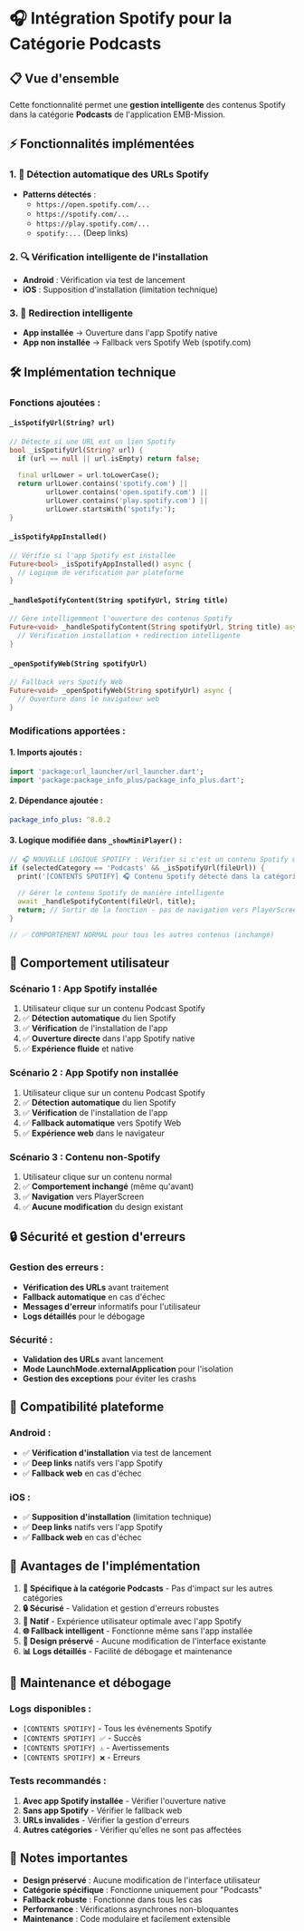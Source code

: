 # 🎧 Intégration Spotify pour la Catégorie Podcasts

## 📋 **Vue d'ensemble**

Cette fonctionnalité permet une **gestion intelligente** des contenus Spotify dans la catégorie **Podcasts** de l'application EMB-Mission.

## ⚡ **Fonctionnalités implémentées**

### **1. 🎯 Détection automatique des URLs Spotify**
- **Patterns détectés** :
  - `https://open.spotify.com/...`
  - `https://spotify.com/...`
  - `https://play.spotify.com/...`
  - `spotify:...` (Deep links)

### **2. 🔍 Vérification intelligente de l'installation**
- **Android** : Vérification via test de lancement
- **iOS** : Supposition d'installation (limitation technique)

### **3. 🚀 Redirection intelligente**
- **App installée** → Ouverture dans l'app Spotify native
- **App non installée** → Fallback vers Spotify Web (spotify.com)

## 🛠️ **Implémentation technique**

### **Fonctions ajoutées :**

#### **`_isSpotifyUrl(String? url)`**
```dart
// Détecte si une URL est un lien Spotify
bool _isSpotifyUrl(String? url) {
  if (url == null || url.isEmpty) return false;
  
  final urlLower = url.toLowerCase();
  return urlLower.contains('spotify.com') || 
         urlLower.contains('open.spotify.com') || 
         urlLower.contains('play.spotify.com') ||
         urlLower.startsWith('spotify:');
}
```

#### **`_isSpotifyAppInstalled()`**
```dart
// Vérifie si l'app Spotify est installée
Future<bool> _isSpotifyAppInstalled() async {
  // Logique de vérification par plateforme
}
```

#### **`_handleSpotifyContent(String spotifyUrl, String title)`**
```dart
// Gère intelligemment l'ouverture des contenus Spotify
Future<void> _handleSpotifyContent(String spotifyUrl, String title) async {
  // Vérification installation + redirection intelligente
}
```

#### **`_openSpotifyWeb(String spotifyUrl)`**
```dart
// Fallback vers Spotify Web
Future<void> _openSpotifyWeb(String spotifyUrl) async {
  // Ouverture dans le navigateur web
}
```

### **Modifications apportées :**

#### **1. Imports ajoutés :**
```dart
import 'package:url_launcher/url_launcher.dart';
import 'package:package_info_plus/package_info_plus.dart';
```

#### **2. Dépendance ajoutée :**
```yaml
package_info_plus: ^8.0.2
```

#### **3. Logique modifiée dans `_showMiniPlayer()` :**
```dart
// 🎧 NOUVELLE LOGIQUE SPOTIFY : Vérifier si c'est un contenu Spotify de la catégorie Podcasts
if (selectedCategory == 'Podcasts' && _isSpotifyUrl(fileUrl)) {
  print('[CONTENTS SPOTIFY] 🎧 Contenu Spotify détecté dans la catégorie Podcasts');
  
  // Gérer le contenu Spotify de manière intelligente
  await _handleSpotifyContent(fileUrl, title);
  return; // Sortir de la fonction - pas de navigation vers PlayerScreen
}

// ✅ COMPORTEMENT NORMAL pour tous les autres contenus (inchangé)
```

## 🎯 **Comportement utilisateur**

### **Scénario 1 : App Spotify installée**
1. Utilisateur clique sur un contenu Podcast Spotify
2. ✅ **Détection automatique** du lien Spotify
3. ✅ **Vérification** de l'installation de l'app
4. ✅ **Ouverture directe** dans l'app Spotify native
5. ✅ **Expérience fluide** et native

### **Scénario 2 : App Spotify non installée**
1. Utilisateur clique sur un contenu Podcast Spotify
2. ✅ **Détection automatique** du lien Spotify
3. ✅ **Vérification** de l'installation de l'app
4. ✅ **Fallback automatique** vers Spotify Web
5. ✅ **Expérience web** dans le navigateur

### **Scénario 3 : Contenu non-Spotify**
1. Utilisateur clique sur un contenu normal
2. ✅ **Comportement inchangé** (même qu'avant)
3. ✅ **Navigation** vers PlayerScreen
4. ✅ **Aucune modification** du design existant

## 🔒 **Sécurité et gestion d'erreurs**

### **Gestion des erreurs :**
- **Vérification des URLs** avant traitement
- **Fallback automatique** en cas d'échec
- **Messages d'erreur** informatifs pour l'utilisateur
- **Logs détaillés** pour le débogage

### **Sécurité :**
- **Validation des URLs** avant lancement
- **Mode LaunchMode.externalApplication** pour l'isolation
- **Gestion des exceptions** pour éviter les crashs

## 📱 **Compatibilité plateforme**

### **Android :**
- ✅ **Vérification d'installation** via test de lancement
- ✅ **Deep links** natifs vers l'app Spotify
- ✅ **Fallback web** en cas d'échec

### **iOS :**
- ✅ **Supposition d'installation** (limitation technique)
- ✅ **Deep links** natifs vers l'app Spotify
- ✅ **Fallback web** en cas d'échec

## 🚀 **Avantages de l'implémentation**

1. **🎯 Spécifique à la catégorie Podcasts** - Pas d'impact sur les autres catégories
2. **🔒 Sécurisé** - Validation et gestion d'erreurs robustes
3. **📱 Natif** - Expérience utilisateur optimale avec l'app Spotify
4. **🌐 Fallback intelligent** - Fonctionne même sans l'app installée
5. **🎨 Design préservé** - Aucune modification de l'interface existante
6. **📊 Logs détaillés** - Facilité de débogage et maintenance

## 🔧 **Maintenance et débogage**

### **Logs disponibles :**
- `[CONTENTS SPOTIFY]` - Tous les événements Spotify
- `[CONTENTS SPOTIFY] ✅` - Succès
- `[CONTENTS SPOTIFY] ⚠️` - Avertissements
- `[CONTENTS SPOTIFY] ❌` - Erreurs

### **Tests recommandés :**
1. **Avec app Spotify installée** - Vérifier l'ouverture native
2. **Sans app Spotify** - Vérifier le fallback web
3. **URLs invalides** - Vérifier la gestion d'erreurs
4. **Autres catégories** - Vérifier qu'elles ne sont pas affectées

## 📝 **Notes importantes**

- **Design préservé** : Aucune modification de l'interface utilisateur
- **Catégorie spécifique** : Fonctionne uniquement pour "Podcasts"
- **Fallback robuste** : Fonctionne dans tous les cas
- **Performance** : Vérifications asynchrones non-bloquantes
- **Maintenance** : Code modulaire et facilement extensible

